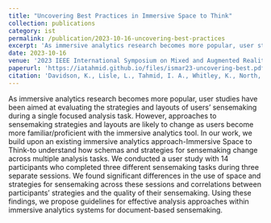 ```yaml
---
title: "Uncovering Best Practices in Immersive Space to Think"
collection: publications
category: ist
permalink: /publication/2023-10-16-uncovering-best-practices
excerpt: 'As immersive analytics research becomes more popular, user studies have been aimed at evaluating the strategies and layouts of users’ sensemaking during a single focused analysis task. However, approaches to sensemaking strategies and layouts are likely to change as users become more familiar/proficient with the immersive analytics tool. In our work, we build upon an existing immersive analytics approach-Immersive Space to Think-to understand how schemas and strategies for sensemaking change across multiple analysis tasks. We conducted a user study with 14 participants who completed three different sensemaking tasks during three separate sessions. We found significant differences in the use of space and strategies for sensemaking across these sessions and correlations between participants’ strategies and the quality of their sensemaking. Using these findings, we propose guidelines for effective analysis approaches within immersive analytics systems for document-based sensemaking.'
date: 2023-10-16
venue: '2023 IEEE International Symposium on Mixed and Augmented Reality (ISMAR)'
paperurl: 'https://iatahmid.github.io/files/ismar23-uncovering-best.pdf'
citation: 'Davidson, K., Lisle, L., Tahmid, I. A., Whitley, K., North, C., & Bowman, D. A. (2023, October). <em>Uncovering Best Practices in Immersive Space to Think</em>. In 2023 IEEE International Symposium on Mixed and Augmented Reality (ISMAR) (pp. 1094-1103). IEEE.'
---
```


As immersive analytics research becomes more popular, user studies have been aimed at evaluating the strategies and layouts of users’ sensemaking during a single focused analysis task. However, approaches to sensemaking strategies and layouts are likely to change as users become more familiar/proficient with the immersive analytics tool. In our work, we build upon an existing immersive analytics approach-Immersive Space to Think-to understand how schemas and strategies for sensemaking change across multiple analysis tasks. We conducted a user study with 14 participants who completed three different sensemaking tasks during three separate sessions. We found significant differences in the use of space and strategies for sensemaking across these sessions and correlations between participants’ strategies and the quality of their sensemaking. Using these findings, we propose guidelines for effective analysis approaches within immersive analytics systems for document-based sensemaking.
